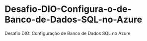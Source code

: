 # Desafio-DIO-Configura-o-de-Banco-de-Dados-SQL-no-Azure
Desafio DIO: Configuração de Banco de Dados SQL no Azure
